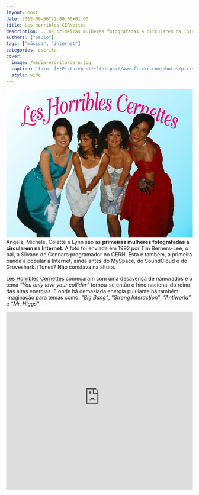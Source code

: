 ```yaml
---
layout: post
date: 2012-09-06T22:00:00+01:00
title: Les horribles CERNettes
description: ...as primeiras mulheres fotografadas a circularem na Internet
authors: ["paulo"]
tags: ["música", "internet"]
categories: escrita
cover:
  image: /media-escrita/cern.jpg
  caption: "foto: [**Picturepest**](https://www.flickr.com/photos/picksfromoutthere/15128223412/)"
  style: wide
---
```


![Les Horribles Cernettes](/media-escrita/les-horribles-cernettes.jpg)
Angela, Michele, Colette e Lynn são as **primeiras mulheres fotografadas a circularem na Internet**.
A foto foi enviada em 1992 por Tim Berners-Lee, o pai, a Silvano de Gennaro programador no CERN. Esta é também, a primeira banda a popular a Internet, ainda antes do MySpace, do SoundCloud e do Groveshark. iTunes? Não constava na altura.

[Les Horribles Cernettes](http://www.exploratorium.edu/origins/cern/people/cernettes.html) começaram com uma desavença de namorados e o tema *“You only love your collider”* tornou-se então o hino nacional do reino das altas energias. E onde há demasiada energia pululante há também imaginação para temas como: *“Big Bang”*, *“Strong Interaction”*, *“Antiworld”* e *“Mr. Higgs”*.

<iframe width="100%" height="480" src="https://www.youtube-nocookie.com/embed/A1L2xODZSI4?rel=0&amp;showinfo=0" frameborder="0" allow="autoplay; encrypted-media" allowfullscreen></iframe>
